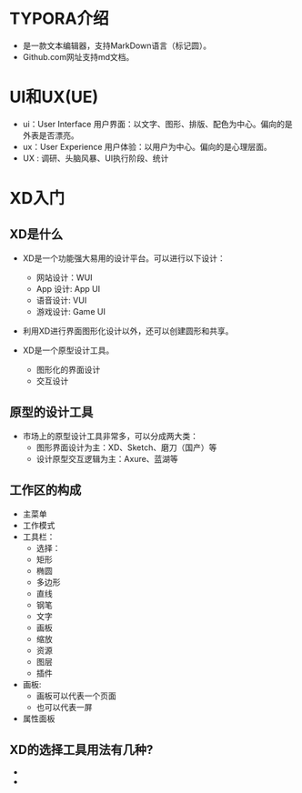 # TYPORA介绍

- 是一款文本编辑器，支持MarkDown语言（标记圆）。
- Github.com网址支持md文档。

# UI和UX(UE)

- ui：User Interface    用户界面：以文字、图形、排版、配色为中心。偏向的是外表是否漂亮。
- ux：User Experience 用户体验：以用户为中心。偏向的是心理层面。
- UX : 调研、头脑风暴、UI执行阶段、统计

# XD入门

## XD是什么

- XD是一个功能强大易用的设计平台。可以进行以下设计：
  - 网站设计：WUI
  - App 设计: App UI
  - 语音设计: VUI
  - 游戏设计: Game UI
- 利用XD进行界面图形化设计以外，还可以创建圆形和共享。

- XD是一个原型设计工具。
  - 图形化的界面设计
  - 交互设计

## 原型的设计工具

- 市场上的原型设计工具非常多，可以分成两大类：
  - 图形界面设计为主：XD、Sketch、磨刀（国产）等
  - 设计原型交互逻辑为主：Axure、蓝湖等

## 工作区的构成

- 主菜单
- 工作模式
- 工具栏：
  - 选择：
  - 矩形
  - 椭圆
  - 多边形
  - 直线
  - 钢笔
  - 文字
  - 画板
  - 缩放
  - 资源
  - 图层
  - 插件
- 画板:
  - 画板可以代表一个页面
  - 也可以代表一屏
- 属性面板

## XD的选择工具用法有几种?

- 
- 